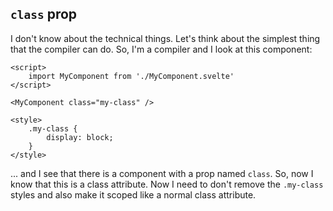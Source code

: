 ## `class` prop

I don't know about the technical things. Let's think about the simplest thing that the compiler can do. So, I'm a compiler and I look at this component:

```svelte
<script>
	import MyComponent from './MyComponent.svelte'
</script>

<MyComponent class="my-class" />

<style>
	.my-class {
		display: block;
	}
</style>
```

... and I see that there is a component with a prop named `class`. So, now I know that this is a class attribute. Now I need to don't remove the `.my-class` styles and also make it scoped like a normal class attribute.
